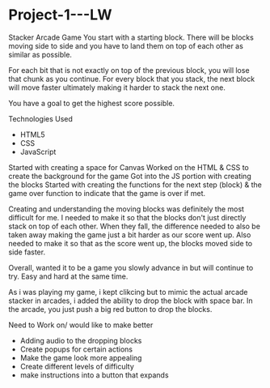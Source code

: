 # Project-1---LW
Stacker Arcade Game
You start with a starting block. 
There will be blocks moving side to side and you have to land them on top of each other as similar as possible. 

For each bit that is not exactly on top of the previous block, you will lose that chunk as you continue. 
For every block that you stack, the next block will move faster ultimately making it harder to stack the next one. 

You have a goal to get the highest score possible.

Technologies Used
- HTML5
- CSS
- JavaScript

Started with creating a space for Canvas
Worked on the HTML & CSS to create the background for the game
Got into the JS portion with creating the blocks
Started with creating the functions for the next step (block) & the game over function to indicate that the game is over if met. 

Creating and understanding the moving blocks was definitely the most difficult for me. I needed to make it so that the blocks don't just directly stack on top of each other. 
When they fall, the difference needed to also be taken away making the game just a bit harder as our score went up.
Also needed to make it so that as the score went up, the blocks moved side to side faster. 

Overall, wanted it to be a game you slowly advance in but will continue to try. Easy and hard at the same time. 

As i was playing my game, i kept clikcing but to mimic the actual arcade stacker in arcades, i added the ability to drop the block with space bar. 
In the arcade, you just push a big red button to drop the blocks. 


Need to Work on/ would like to make better
- Adding audio to the dropping blocks
- Create popups for certain actions
- Make the game look more appealing
- Create different levels of difficulty
- make instructions into a button that expands

